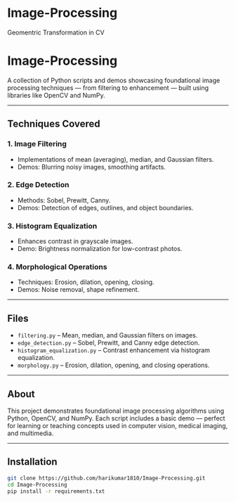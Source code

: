 # Image-Processing
Geomentric Transformation in CV

# Image-Processing

A collection of Python scripts and demos showcasing foundational image processing techniques — from filtering to enhancement — built using libraries like OpenCV and NumPy.

---

##  Techniques Covered

### 1. Image Filtering
- Implementations of mean (averaging), median, and Gaussian filters.
- Demos: Blurring noisy images, smoothing artifacts.

### 2. Edge Detection
- Methods: Sobel, Prewitt, Canny.
- Demos: Detection of edges, outlines, and object boundaries.

### 3. Histogram Equalization
- Enhances contrast in grayscale images.
- Demo: Brightness normalization for low-contrast photos.

### 4. Morphological Operations
- Techniques: Erosion, dilation, opening, closing.
- Demos: Noise removal, shape refinement.

---

##  Files

- `filtering.py` – Mean, median, and Gaussian filters on images.
- `edge_detection.py` – Sobel, Prewitt, and Canny edge detection.
- `histogram_equalization.py` – Contrast enhancement via histogram equalization.
- `morphology.py` – Erosion, dilation, opening, and closing operations.

---

##  About

This project demonstrates foundational image processing algorithms using Python, OpenCV, and NumPy. Each script includes a basic demo — perfect for learning or teaching concepts used in computer vision, medical imaging, and multimedia.

---

##  Installation

```bash
git clone https://github.com/harikumar1810/Image-Processing.git
cd Image-Processing
pip install -r requirements.txt
